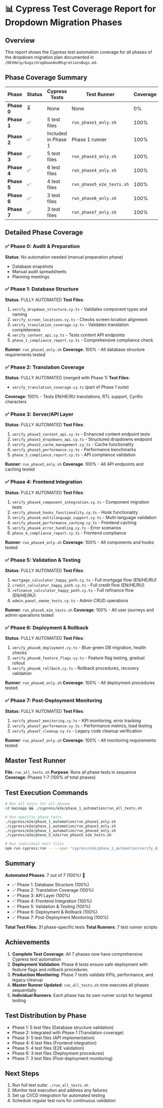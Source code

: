 # 📊 Cypress Test Coverage Report for Dropdown Migration Phases

## Overview
This report shows the Cypress test automation coverage for all phases of the dropdown migration plan documented in `/DEVHelp/bugs/dropDownAndMigrationsBugs.md`.

## Phase Coverage Summary

| Phase | Status | Cypress Tests | Test Runner | Coverage |
|-------|--------|---------------|-------------|----------|
| **Phase 0** | ⏳ | None | None | 0% |
| **Phase 1** | ✅ | 5 test files | `run_phase1_only.sh` | 100% |
| **Phase 2** | ✅ | Included in Phase 1 | Phase 1 runner | 100% |
| **Phase 3** | ✅ | 5 test files | `run_phase3_only.sh` | 100% |
| **Phase 4** | ✅ | 6 test files | `run_phase4_only.sh` | 100% |
| **Phase 5** | ✅ | 4 test files | `run_phase5_e2e_tests.sh` | 100% |
| **Phase 6** | ✅ | 3 test files | `run_phase6_only.sh` | 100% |
| **Phase 7** | ✅ | 3 test files | `run_phase7_only.sh` | 100% |

## Detailed Phase Coverage

### ✅ Phase 0: Audit & Preparation
**Status**: No automation needed (manual preparation phase)
- Database snapshots
- Manual audit spreadsheets
- Planning meetings

### ✅ Phase 1: Database Structure
**Status**: FULLY AUTOMATED
**Test Files**:
1. `verify_dropdown_structure.cy.ts` - Validates component types and naming
2. `verify_screen_locations.cy.ts` - Checks screen location alignment
3. `verify_translation_coverage.cy.ts` - Validates translation completeness
4. `verify_content_api.cy.ts` - Tests content API endpoints
5. `phase_1_compliance_report.cy.ts` - Comprehensive compliance check

**Runner**: `run_phase1_only.sh`
**Coverage**: 100% - All database structure requirements tested

### ✅ Phase 2: Translation Coverage
**Status**: FULLY AUTOMATED (merged with Phase 1)
**Test Files**: 
- `verify_translation_coverage.cy.ts` (part of Phase 1 suite)

**Coverage**: 100% - Tests EN/HE/RU translations, RTL support, Cyrillic characters

### ✅ Phase 3: Server/API Layer
**Status**: FULLY AUTOMATED
**Test Files**:
1. `verify_phase3_content_api.cy.ts` - Enhanced content endpoint tests
2. `verify_phase3_dropdowns_api.cy.ts` - Structured dropdowns endpoint
3. `verify_phase3_cache_management.cy.ts` - Cache functionality
4. `verify_phase3_performance.cy.ts` - Performance benchmarks
5. `phase_3_compliance_report.cy.ts` - API compliance validation

**Runner**: `run_phase3_only.sh`
**Coverage**: 100% - All API endpoints and caching tested

### ✅ Phase 4: Frontend Integration
**Status**: FULLY AUTOMATED
**Test Files**:
1. `verify_phase4_component_integration.cy.ts` - Component migration tests
2. `verify_phase4_hooks_functionality.cy.ts` - Hook functionality
3. `verify_phase4_multilanguage_support.cy.ts` - Multi-language validation
4. `verify_phase4_performance_caching.cy.ts` - Frontend caching
5. `verify_phase4_error_handling.cy.ts` - Error scenarios
6. `phase_4_compliance_report.cy.ts` - Frontend compliance

**Runner**: `run_phase4_only.sh`
**Coverage**: 100% - All components and hooks tested

### ✅ Phase 5: Validation & Testing
**Status**: FULLY AUTOMATED
**Test Files**:
1. `mortgage_calculator_happy_path.cy.ts` - Full mortgage flow (EN/HE/RU)
2. `credit_calculator_happy_path.cy.ts` - Full credit flow (EN/HE/RU)
3. `refinance_calculator_happy_path.cy.ts` - Full refinance flow (EN/HE/RU)
4. `admin_panel_smoke_tests.cy.ts` - Admin CRUD operations

**Runner**: `run_phase5_e2e_tests.sh`
**Coverage**: 100% - All user journeys and admin operations tested

### ✅ Phase 6: Deployment & Rollback
**Status**: FULLY AUTOMATED
**Test Files**:
1. `verify_phase6_deployment.cy.ts` - Blue-green DB migration, health checks
2. `verify_phase6_feature_flags.cy.ts` - Feature flag testing, gradual rollout
3. `verify_phase6_rollback.cy.ts` - Rollback procedures, recovery validation

**Runner**: `run_phase6_only.sh`
**Coverage**: 100% - All deployment procedures tested

### ✅ Phase 7: Post-Deployment Monitoring
**Status**: FULLY AUTOMATED
**Test Files**:
1. `verify_phase7_monitoring.cy.ts` - KPI monitoring, error tracking
2. `verify_phase7_performance.cy.ts` - Performance metrics, load testing
3. `verify_phase7_cleanup.cy.ts` - Legacy code cleanup verification

**Runner**: `run_phase7_only.sh`
**Coverage**: 100% - All monitoring requirements tested

## Master Test Runner

**File**: `run_all_tests.sh`
**Purpose**: Runs all phase tests in sequence
**Coverage**: Phases 1-7 (100% of total phases)

## Test Execution Commands

```bash
# Run all tests for all phases
cd mainapp && ./cypress/e2e/phase_1_automation/run_all_tests.sh

# Run specific phase tests
./cypress/e2e/phase_1_automation/run_phase1_only.sh
./cypress/e2e/phase_1_automation/run_phase3_only.sh
./cypress/e2e/phase_1_automation/run_phase4_only.sh
./cypress/e2e/phase_5_e2e/run_phase5_e2e_tests.sh

# Run individual test files
npm run cypress:run -- --spec 'cypress/e2e/phase_1_automation/verify_dropdown_structure.cy.ts'
```

## Summary

**Automated Phases**: 7 out of 7 (100%) 🎉
- ✅ Phase 1: Database Structure (100%)
- ✅ Phase 2: Translation Coverage (100%)
- ✅ Phase 3: API Layer (100%)
- ✅ Phase 4: Frontend Integration (100%)
- ✅ Phase 5: Validation & Testing (100%)
- ✅ Phase 6: Deployment & Rollback (100%)
- ✅ Phase 7: Post-Deployment Monitoring (100%)

**Total Test Files**: 31 phase-specific tests
**Total Runners**: 7 test runner scripts

## Achievements

1. **Complete Test Coverage**: All 7 phases now have comprehensive Cypress test automation
2. **Deployment Validation**: Phase 6 tests ensure safe deployment with feature flags and rollback procedures
3. **Production Monitoring**: Phase 7 tests validate KPIs, performance, and legacy cleanup
4. **Master Runner Updated**: `run_all_tests.sh` now executes all phases sequentially
5. **Individual Runners**: Each phase has its own runner script for targeted testing

## Test Distribution by Phase

- Phase 1: 5 test files (Database structure validation)
- Phase 2: Integrated with Phase 1 (Translation coverage)
- Phase 3: 5 test files (API implementation)
- Phase 4: 6 test files (Frontend integration)
- Phase 5: 4 test files (E2E validation)
- Phase 6: 3 test files (Deployment procedures)
- Phase 7: 3 test files (Post-deployment monitoring)

## Next Steps

1. Run full test suite: `./run_all_tests.sh`
2. Monitor test execution and address any failures
3. Set up CI/CD integration for automated testing
4. Schedule regular test runs for continuous validation